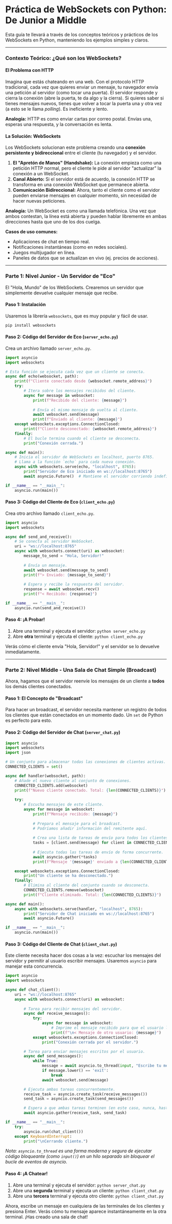 # Práctica de WebSockets con Python: De Junior a Middle

Esta guía te llevará a través de los conceptos teóricos y prácticos de los WebSockets en Python, manteniendo los ejemplos simples y claros.

---

### **Contexto Teórico: ¿Qué son los WebSockets?**

#### El Problema con HTTP

Imagina que estás chateando en una web. Con el protocolo HTTP tradicional, cada vez que quieres enviar un mensaje, tu navegador envía una petición al servidor (como tocar una puerta). El servidor responde y cierra la conexión (abre la puerta, te da algo y la cierra). Si quieres saber si tienes mensajes nuevos, tienes que volver a tocar la puerta una y otra vez (a esto se le llama *polling*). Es ineficiente y lento.

**Analogía:** HTTP es como enviar cartas por correo postal. Envías una, esperas una respuesta, y la conversación es lenta.

#### La Solución: WebSockets

Los WebSockets solucionan este problema creando una **conexión persistente y bidireccional** entre el cliente (tu navegador) y el servidor.

1.  **El "Apretón de Manos" (Handshake):** La conexión empieza como una petición HTTP normal, pero el cliente le pide al servidor "actualizar" la conexión a un WebSocket.
2.  **Canal Abierto:** Si el servidor está de acuerdo, la conexión HTTP se transforma en una conexión WebSocket que permanece abierta.
3.  **Comunicación Bidireccional:** Ahora, tanto el cliente como el servidor pueden enviarse mensajes en cualquier momento, sin necesidad de hacer nuevas peticiones.

**Analogía:** Un WebSocket es como una llamada telefónica. Una vez que ambos contestan, la línea está abierta y pueden hablar libremente en ambas direcciones hasta que uno de los dos cuelga.

**Casos de uso comunes:**
*   Aplicaciones de chat en tiempo real.
*   Notificaciones instantáneas (como en redes sociales).
*   Juegos multijugador en línea.
*   Paneles de datos que se actualizan en vivo (ej. precios de acciones).

---

### **Parte 1: Nivel Junior - Un Servidor de "Eco"**

El "Hola, Mundo" de los WebSockets. Crearemos un servidor que simplemente devuelve cualquier mensaje que recibe.

#### **Paso 1: Instalación**

Usaremos la librería `websockets`, que es muy popular y fácil de usar.

```bash
pip install websockets
```

#### **Paso 2: Código del Servidor de Eco (`server_echo.py`)**

Crea un archivo llamado `server_echo.py`.

```python
import asyncio
import websockets

# Esta función se ejecuta cada vez que un cliente se conecta.
async def echo(websocket, path):
    print(f"Cliente conectado desde {websocket.remote_address}")
    try:
        # Itera sobre los mensajes recibidos del cliente.
        async for message in websocket:
            print(f"Recibido del cliente: {message}")
            
            # Envía el mismo mensaje de vuelta al cliente.
            await websocket.send(message)
            print(f"Enviado al cliente: {message}")
    except websockets.exceptions.ConnectionClosed:
        print(f"Cliente desconectado: {websocket.remote_address}")
    finally:
        # El bucle termina cuando el cliente se desconecta.
        print("Conexión cerrada.")

async def main():
    # Inicia el servidor de WebSockets en localhost, puerto 8765.
    # Llama a la función `echo` para cada nueva conexión.
    async with websockets.serve(echo, "localhost", 8765):
        print("Servidor de Eco iniciado en ws://localhost:8765")
        await asyncio.Future()  # Mantiene el servidor corriendo indefinidamente.

if __name__ == "__main__":
    asyncio.run(main())
```

#### **Paso 3: Código del Cliente de Eco (`client_echo.py`)**

Crea otro archivo llamado `client_echo.py`.

```python
import asyncio
import websockets

async def send_and_receive():
    # Se conecta al servidor WebSocket.
    uri = "ws://localhost:8765"
    async with websockets.connect(uri) as websocket:
        message_to_send = "Hola, Servidor!"
        
        # Envía un mensaje.
        await websocket.send(message_to_send)
        print(f"> Enviado: {message_to_send}")
        
        # Espera y recibe la respuesta del servidor.
        response = await websocket.recv()
        print(f"< Recibido: {response}")

if __name__ == "__main__":
    asyncio.run(send_and_receive())
```

#### **Paso 4: ¡A Probar!**

1.  Abre una terminal y ejecuta el servidor: `python server_echo.py`
2.  Abre **otra** terminal y ejecuta el cliente: `python client_echo.py`

Verás cómo el cliente envía "Hola, Servidor!" y el servidor se lo devuelve inmediatamente.

---

### **Parte 2: Nivel Middle - Una Sala de Chat Simple (Broadcast)**

Ahora, hagamos que el servidor reenvíe los mensajes de un cliente a **todos** los demás clientes conectados.

#### **Paso 1: El Concepto de "Broadcast"**

Para hacer un broadcast, el servidor necesita mantener un registro de todos los clientes que están conectados en un momento dado. Un `set` de Python es perfecto para esto.

#### **Paso 2: Código del Servidor de Chat (`server_chat.py`)**

```python
import asyncio
import websockets
import json

# Un conjunto para almacenar todas las conexiones de clientes activas.
CONNECTED_CLIENTS = set()

async def handler(websocket, path):
    # Añade el nuevo cliente al conjunto de conexiones.
    CONNECTED_CLIENTS.add(websocket)
    print(f"Nuevo cliente conectado. Total: {len(CONNECTED_CLIENTS)}")
    
    try:
        # Escucha mensajes de este cliente.
        async for message in websocket:
            print(f"Mensaje recibido: {message}")
            
            # Prepara el mensaje para el broadcast.
            # Podríamos añadir información del remitente aquí.
            
            # Crea una lista de tareas de envío para todos los clientes.
            tasks = [client.send(message) for client in CONNECTED_CLIENTS]
            
            # Ejecuta todas las tareas de envío de forma concurrente.
            await asyncio.gather(*tasks)
            print(f"Mensaje '{message}' enviado a {len(CONNECTED_CLIENTS)} clientes.")

    except websockets.exceptions.ConnectionClosed:
        print("Un cliente se ha desconectado.")
    finally:
        # Elimina al cliente del conjunto cuando se desconecta.
        CONNECTED_CLIENTS.remove(websocket)
        print(f"Cliente eliminado. Total: {len(CONNECTED_CLIENTS)}")

async def main():
    async with websockets.serve(handler, "localhost", 8765):
        print("Servidor de Chat iniciado en ws://localhost:8765")
        await asyncio.Future()

if __name__ == "__main__":
    asyncio.run(main())
```

#### **Paso 3: Código del Cliente de Chat (`client_chat.py`)**

Este cliente necesita hacer dos cosas a la vez: escuchar los mensajes del servidor y permitir al usuario escribir mensajes. Usaremos `asyncio` para manejar esta concurrencia.

```python
import asyncio
import websockets

async def chat_client():
    uri = "ws://localhost:8765"
    async with websockets.connect(uri) as websocket:
        
        # Tarea para recibir mensajes del servidor.
        async def receive_messages():
            try:
                async for message in websocket:
                    # Imprime el mensaje recibido para que el usuario lo vea.
                    print(f"\n< Mensaje de otro usuario: {message}")
            except websockets.exceptions.ConnectionClosed:
                print("Conexión cerrada por el servidor.")

        # Tarea para enviar mensajes escritos por el usuario.
        async def send_messages():
            while True:
                message = await asyncio.to_thread(input, "Escribe tu mensaje y presiona Enter: ")
                if message.lower() == 'exit':
                    break
                await websocket.send(message)

        # Ejecuta ambas tareas concurrentemente.
        receive_task = asyncio.create_task(receive_messages())
        send_task = asyncio.create_task(send_messages())

        # Espera a que ambas tareas terminen (en este caso, nunca, hasta que se cancele).
        await asyncio.gather(receive_task, send_task)

if __name__ == "__main__":
    try:
        asyncio.run(chat_client())
    except KeyboardInterrupt:
        print("\nCerrando cliente.")

```
*Nota: `asyncio.to_thread` es una forma moderna y segura de ejecutar código bloqueante (como `input()`) en un hilo separado sin bloquear el bucle de eventos de asyncio.*

#### **Paso 4: ¡A Chatear!**

1.  Abre una terminal y ejecuta el servidor: `python server_chat.py`
2.  Abre una **segunda** terminal y ejecuta un cliente: `python client_chat.py`
3.  Abre una **tercera** terminal y ejecuta otro cliente: `python client_chat.py`

Ahora, escribe un mensaje en cualquiera de las terminales de los clientes y presiona Enter. Verás cómo tu mensaje aparece instantáneamente en la otra terminal. ¡Has creado una sala de chat!
